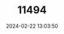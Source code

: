 ---
title: "11494"
category: "Lemniscomys roseveari"
draft: false
date: 2024-02-22 13:03:50
languages:
  English: ["Rosevear's Lemniscomys", "Rosevear's Striped Grass Mouse"]
---
